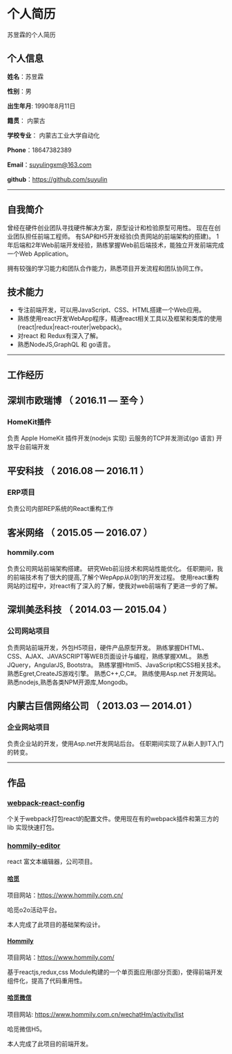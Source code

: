 个人简历
======================
苏昱霖的个人简历

## 个人信息

**姓名**：苏昱霖 

**性别**：男  

**出生年月**: 1990年8月11日

**籍贯**： 内蒙古

**学校专业**： 内蒙古工业大学自动化

**Phone**：18647382389

**Email**：suyulingxm@163.com

**github**：https://github.com/suyulin

---
## 自我简介
曾经在硬件创业团队寻找硬件解决方案，原型设计和检验原型可用性。
现在在创业团队担任前端工程师。 有SAP和H5开发经验(负责网站的前端架构的搭建)。
1年后端和2年Web前端开发经验，熟练掌握Web前后端技术，能独立开发前端完成一个Web Application。

拥有较强的学习能力和团队合作能力，熟悉项目开发流程和团队协同工作。

## 技术能力

* 专注前端开发，可以用JavaScript、CSS、HTML搭建一个Web应用。
* 熟练使用react开发WebApp程序，精通react相关工具以及框架和类库的使用(react|redux|react-router|webpack)。
* 对react 和 Redux有深入了解。
* 熟悉NodeJS,GraphQL 和 go语言。

---
## 工作经历

## 深圳市欧瑞博 （ 2016.11 — 至今 ）

### HomeKit插件

负责 Apple HomeKit 插件开发(nodejs 实现)
云服务的TCP并发测试(go 语言)
开放平台前端开发

## 平安科技 （ 2016.08 — 2016.11 ）

### ERP项目 
负责公司内部REP系统的React重构工作

## 客米网络 （ 2015.05 — 2016.07 ）

### hommily.com 
负责公司网站前端架构搭建。
研究Web前沿技术和网站性能优化。
任职期间，我的前端技术有了很大的提高,了解个WepApp从0到1的开发过程。
使用react重构网站的过程中，对react有了深入的了解，使我对web前端有了更进一步的了解。

## 深圳美丞科技 （ 2014.03 — 2015.04 ）

### 公司网站项目 
负责网站前端开发，外包H5项目，硬件产品原型开发。
熟练掌握DHTML、CSS、AJAX、JAVASCRIPT等WEB页面设计与编程，熟练掌握XML。
熟悉JQuery，AngularJS, Bootstra。
熟练掌握Html5、JavaScript和CSS相关技术。
熟悉Egret,CreateJS游戏引擎。
熟悉C++,C,C#。
熟练使用Asp.net 开发网站。
熟悉nodejs,熟悉各类NPM开源库,Mongodb。

## 内蒙古巨信网络公司 （ 2013.03 — 2014.01 ）

### 企业网站项目 
负责企业站的开发，使用Asp.net开发网站后台。
任职期间实现了从新人到IT入门的转变。

---
## 作品

### [webpack-react-config](https://github.com/suyulin/webpack-react-config)
个关于webpack打包react的配置文件。使用现在有的webpack插件和第三方的lib 实现快速打包。

### [hommily-editor](https://github.com/suyulin/Hommily-Editor)
react 富文本编辑器，公司项目。

#### [哈觅](https://www.hommily.com.cn/)
项目网站：https://www.hommily.com.cn/

哈觅o2o活动平台。

本人完成了此项目的基础架构设计。

#### [Hommily](https://www.hommily.com/)
项目网站：https://www.hommily.com/

基于reactjs,redux,css Module构建的一个单页面应用(部分页面)，使得前端开发组件化，提高了代码重用性。

#### [哈觅微信](https://www.hommily.com.cn/wechatHm/activity/list)
项目网站: https://www.hommily.com.cn/wechatHm/activity/list

哈觅微信H5。

本人完成了此项目的前端开发。


